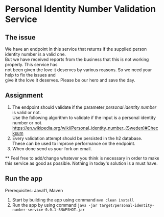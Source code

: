 # Personal Identity Number Validation Service

## The issue
We have an endpoint in this service that returns if the supplied person identity number is a valid one.   
But we have received reports from the business that this is not working properly. This service has  
not been given the love it deserves by various reasons. So we need your help to fix the issues and  
give it the love it deserves. Please be our hero and save the day. 

## Assignment
1. The endpoint should validate if the parameter _personal identity number_ is valid or not.  
Use the following algorithm to validate if the input is a personal identity number or not.  
https://en.wikipedia.org/wiki/Personal_identity_number_(Sweden)#Checksum  
2. Every validation attempt should be persisted in the h2 database.  
These can be used to improve performance on the endpoint. 
3. When done send us your fork on email.  

** Feel free to add/change whatever you think is necessary in order to make this service as 
good as possible. Nothing in today's solution is a must have. 

## Run the app

Prerequisites: Java11, Maven

1. Start by building the app using command ```mvn clean install```
2. Run the app by using command ```java -jar target/personal-identity-number-service-0.0.1-SNAPSHOT.jar```


